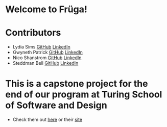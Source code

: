 # Welcome to Früga!

# Contributors
- Lydia Sims [GitHub](https://github.com/LISims88) [LinkedIn](https://www.linkedin.com/in/lydia-sims/)
- Gwyneth Patrick [GitHub](https://github.com/moth-dust) [LinkedIn](https://www.linkedin.com/in/gwyneth-patrick/)
- Nico Shanstrom [GitHub](https://github.com/NicoShanstrom) [LinkedIn](https://www.linkedin.com/in/nicoshanstrom/)
- Steddman Bell [GitHub](https://github.com/Steddy1Love) [LinkedIn](https://www.linkedin.com/in/steddman-bell)

# This is a capstone project for the end of our program at Turing School of Software and Design 
- Check them out [here](https://www.linkedin.com/school/turingschool/) or their [site](https://turing.edu/)
